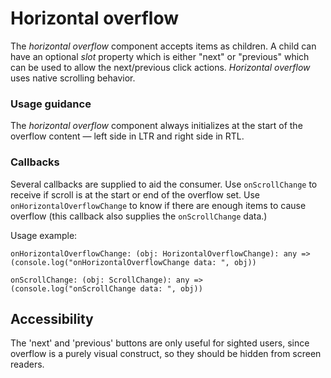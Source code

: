 # Horizontal overflow
The *horizontal overflow* component accepts items as children. A child can have an optional *slot* property which is either "next" or "previous" which can be used to allow the next/previous click actions. *Horizontal overflow* uses native scrolling behavior.

### Usage guidance
The *horizontal overflow* component always initializes at the start of the overflow content &mdash; left side in LTR and right side in RTL. 

### Callbacks
Several callbacks are supplied to aid the consumer. Use `onScrollChange` to receive if scroll is at the start or end of the overflow set. Use `onHorizontalOverflowChange` to know if there are enough items to cause overflow (this callback also supplies the `onScrollChange` data.)

Usage example:

`onHorizontalOverflowChange: (obj: HorizontalOverflowChange): any => (console.log("onHorizontalOverflowChange data: ", obj))`

`onScrollChange: (obj: ScrollChange): any => (console.log("onScrollChange data: ", obj))`

## Accessibility
The 'next' and 'previous' buttons are only useful for sighted users, since overflow is a purely visual construct, so they should be hidden from screen readers.